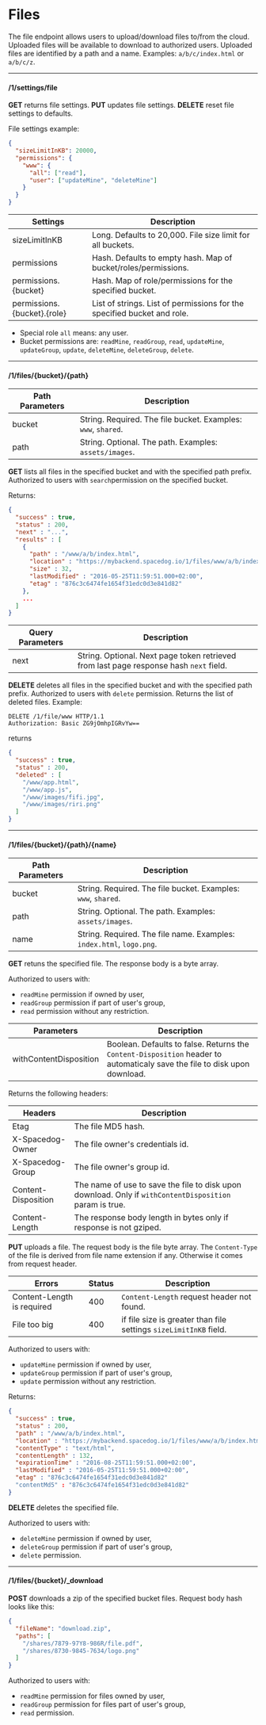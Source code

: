# Files

The file endpoint allows users to upload/download files to/from the cloud. Uploaded files will be available to download to authorized users. Uploaded files are identified by a path and a name. Examples: `a/b/c/index.html` or `a/b/c/z`.

---
#### /1/settings/file

**GET** returns file settings.
**PUT** updates file settings.
**DELETE** reset file settings to defaults.

File settings example:

```json
{
  "sizeLimitInKB": 20000,
  "permissions": {
    "www": {
      "all": ["read"],
      "user": ["updateMine", "deleteMine"]  
    }
  }
}
```

Settings | Description
---------|------------
sizeLimitInKB | Long. Defaults to 20,000. File size limit for all buckets.
permissions   | Hash. Defaults to empty hash. Map of bucket/roles/permissions.
permissions.{bucket} | Hash. Map of role/permissions for the specified bucket.
permissions.{bucket}.{role} | List of strings. List of permissions for the specified bucket and role.

- Special role `all` means: any user.
- Bucket permissions are: `readMine`, `readGroup`, `read`, `updateMine`, `updateGroup`, `update`, `deleteMine`, `deleteGroup`, `delete`.

---
#### /1/files/{bucket}/{path}

Path Parameters | Description
----------------|------------
bucket          | String. Required. The file bucket. Examples: `www`, `shared`.
path            | String. Optional. The path. Examples: `assets/images`.

**GET** lists all files in the specified bucket and with the specified path prefix. Authorized to users with `search`permission on the specified bucket.

Returns:

```json
{
  "success" : true,
  "status" : 200,
  "next" : "...",
  "results" : [
    {
      "path" : "/www/a/b/index.html",
      "location" : "https://mybackend.spacedog.io/1/files/www/a/b/index.html",
      "size" : 32,
      "lastModified" : "2016-05-25T11:59:51.000+02:00",
      "etag" : "876c3c6474fe1654f31edc0d3e841d82"
    },
    ...
  ]
}
```

Query Parameters | Description
-----------------|------------
next             | String. Optional. Next page token retrieved from last page response hash `next` field.

**DELETE** deletes all files in the specified bucket and with the specified path prefix. Authorized to users with `delete` permission. Returns the list of deleted files. Example:

```http
DELETE /1/file/www HTTP/1.1
Authorization: Basic ZG9jOmhpIGRvYw==
```

returns

```json
{
  "success" : true,
  "status" : 200,
  "deleted" : [
    "/www/app.html",
    "/www/app.js",
    "/www/images/fifi.jpg",
    "/www/images/riri.png"
  ]
}
```

---
#### /1/files/{bucket}/{path}/{name}

Path Parameters | Description
----------------|------------
bucket          | String. Required. The file bucket. Examples: `www`, `shared`.
path            | String. Optional. The path. Examples: `assets/images`.
name            | String. Required. The file name. Examples: `index.html`, `logo.png`.

**GET** retuns the specified file. The response body is a byte array.

Authorized to users with:

- `readMine` permission if owned by user,
- `readGroup` permission if part of user's group,
- `read` permission without any restriction.

Parameters | Description
-------|------------
withContentDisposition | Boolean. Defaults to false. Returns the `Content-Disposition` header to automaticaly save the file to disk upon download.

Returns the following headers:

Headers | Description
-------|------------
Etag | The file MD5 hash.
X-Spacedog-Owner | The file owner's credentials id.
X-Spacedog-Group | The file owner's group id.
Content-Disposition | The name of use to save the file to disk upon download. Only if `withContentDisposition` param is true.
Content-Length | The response body length in bytes only if response is not gziped.

**PUT** uploads a file. The request body is the file byte array. The `Content-Type` of the file is derived from file name extension if any. Otherwise it comes from request header.

Errors | Status | Description
-------|--------|------------
Content-Length is required | 400 | `Content-Length` request header not found.
File too big | 400 | if file size is greater than file settings `sizeLimitInKB` field.

Authorized to users with:

- `updateMine` permission if owned by user,
- `updateGroup` permission if part of user's group,
- `update` permission without any restriction.

Returns:

```json
{
  "success" : true,
  "status" : 200,
  "path" : "/www/a/b/index.html",
  "location" : "https://mybackend.spacedog.io/1/files/www/a/b/index.html",
  "contentType" : "text/html",
  "contentLength" : 132,
  "expirationTime" : "2016-08-25T11:59:51.000+02:00",
  "lastModified" : "2016-05-25T11:59:51.000+02:00",
  "etag" : "876c3c6474fe1654f31edc0d3e841d82"
  "contentMd5" : "876c3c6474fe1654f31edc0d3e841d82"
}
```

**DELETE** deletes the specified file.

Authorized to users with:

- `deleteMine` permission if owned by user,
- `deleteGroup` permission if part of user's group,
- `delete` permission.

---
#### /1/files/{bucket}/_download

**POST** downloads a zip of the specified bucket files. Request body hash looks like this:

```json
{
  "fileName": "download.zip",
  "paths": [
    "/shares/7879-97Y8-986R/file.pdf",
    "/shares/8730-9845-7634/logo.png"
  ]
}
```

Authorized to users with:

- `readMine` permission for files owned by user,
- `readGroup` permission for files part of user's group,
- `read` permission.